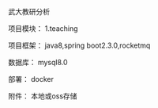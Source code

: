武大教研分析

项目模块：
1.teaching

项目框架：
java8,spring boot2.3.0,rocketmq

数据库：
mysql8.0

部署：
docker

附件：
本地或oss存储